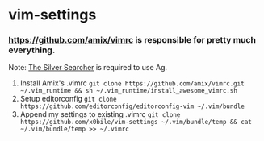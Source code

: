 # vim-settings

### https://github.com/amix/vimrc is responsible for pretty much everything.

Note: [The Silver Searcher](https://github.com/ggreer/the_silver_searcher) is required to use Ag.

1. Install Amix's .vimrc `git clone https://github.com/amix/vimrc.git ~/.vim_runtime && sh ~/.vim_runtime/install_awesome_vimrc.sh`
2. Setup editorconfig `git clone https://github.com/editorconfig/editorconfig-vim ~/.vim/bundle`
3. Append my settings to existing .vimrc `git clone https://github.com/x0bile/vim-settings ~/.vim/bundle/temp && cat ~/.vim/bundle/temp >> ~/.vimrc`
